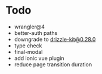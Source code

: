 # Todo
- wrangler@4
- better-auth paths
- downgrade to drizzle-kit@0.28.0
- type check
- final-modal
- add ionic vue plugin
- reduce page transition duration

